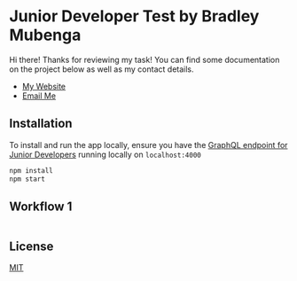 # Junior Developer Test by Bradley Mubenga

Hi there! Thanks for reviewing my task! You can find some documentation on the project below as well as my contact details.
- [My Website]('https://www.creativebradley.com')
- [Email Me]('mailto:mubengabradley@gmail.com')

## Installation
To install and run the app locally, ensure you have the [GraphQL endpoint for Junior Developers]('https://github.com/bradley-mubenga/junior-react-endpoint') running locally on ```localhost:4000```
```bash
npm install
npm start
```

## Workflow 1

```javascript
```

## License
[MIT](https://choosealicense.com/licenses/mit/)